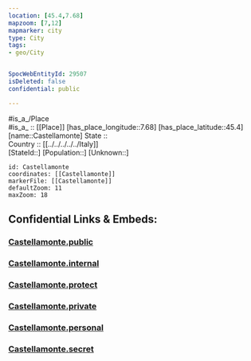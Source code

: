 ```yaml
---
location: [45.4,7.68] 
mapzoom: [7,12] 
mapmarker: city 
type: City
tags:
- geo/City


SpocWebEntityId: 29507
isDeleted: false
confidential: public

---
```

#is_a_/Place  
#is_a_ :: [[Place]] 
[has_place_longitude::7.68] 
[has_place_latitude::45.4] 
[name::Castellamonte] 
State ::  
Country :: [[../../../../../Italy]]  
[StateId::] 
[Population::] 
[Unknown::] 


```leaflet
id: Castellamonte
coordinates: [[Castellamonte]] 
markerFile: [[Castellamonte]] 
defaultZoom: 11 
maxZoom: 18
```


## Confidential Links & Embeds: 

### [Castellamonte.public](/_public/\Earth\Continent\Europe\Europe~South\Italy\regions~Italy\Piedmont\Turin.Province\CityCastellamonte.public.md) 

### [Castellamonte.internal](/_internal/\Earth\Continent\Europe\Europe~South\Italy\regions~Italy\Piedmont\Turin.Province\CityCastellamonte.internal.md) 

### [Castellamonte.protect](/_protect/\Earth\Continent\Europe\Europe~South\Italy\regions~Italy\Piedmont\Turin.Province\CityCastellamonte.protect.md) 

### [Castellamonte.private](/_private/\Earth\Continent\Europe\Europe~South\Italy\regions~Italy\Piedmont\Turin.Province\CityCastellamonte.private.md) 

### [Castellamonte.personal](/_personal/\Earth\Continent\Europe\Europe~South\Italy\regions~Italy\Piedmont\Turin.Province\CityCastellamonte.personal.md) 

### [Castellamonte.secret](/_secret/\Earth\Continent\Europe\Europe~South\Italy\regions~Italy\Piedmont\Turin.Province\CityCastellamonte.secret.md)

